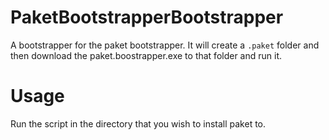 # PaketBootstrapperBootstrapper
A bootstrapper for the paket bootstrapper. It will create a `.paket` folder and then download the paket.boostrapper.exe to that folder and run it.

# Usage
Run the script in the directory that you wish to install paket to.
